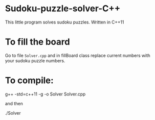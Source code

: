 # Sudoku-puzzle-solver-C++
This little program solves sudoku puzzles. Written in C++11

# To fill the board
Go to file `Solver.cpp` and in fillBoard class replace current numbers with your sudoku puzzle numbers.


# To compile:

g++ -std=c++11 -g -o Solver Solver.cpp

and then 

./Solver
